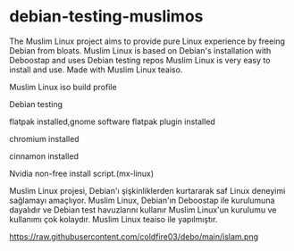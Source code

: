 # debian-testing-muslimos

The Muslim Linux project aims to provide pure Linux experience by freeing Debian from bloats. Muslim Linux is based on Debian's installation with Deboostap and uses Debian testing repos Muslim Linux is very easy to install and use. Made with Muslim Linux teaiso.


Muslim Linux iso build profile

Debian testing

flatpak installed,gnome software flatpak plugin installed

chromium installed

cinnamon installed

Nvidia non-free install script.(mx-linux)



Muslim Linux projesi, Debian'ı şişkinliklerden kurtararak saf Linux deneyimi sağlamayı amaçlıyor. Muslim Linux, Debian'ın Deboostap ile kurulumuna dayalıdır ve Debian test havuzlarını kullanır Muslim Linux'un kurulumu ve kullanımı çok kolaydır. Muslim Linux teaiso ile yapılmıştır.

https://raw.githubusercontent.com/coldfire03/debo/main/islam.png
